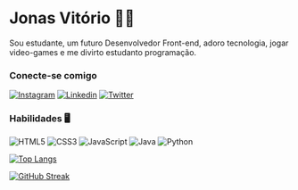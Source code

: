 # Jonas Vitório 🤙🏼

 Sou estudante, um futuro Desenvolvedor Front-end, adoro tecnologia, jogar video-games e me divirto estudanto programação.

### Conecte-se comigo 

[![Instagram](https://img.shields.io/badge/Instagram-000?style=for-the-badge&logo=instagram)](https://www.instagram.com/jonas_vitorio10/) [![Linkedin](https://img.shields.io/badge/LinkedIn-0077B5?style=for-the-badge&logo=linkedin&logoColor=white)](https://www.linkedin.com/in/jonas-vit%C3%B3rio/) [![Twitter](https://img.shields.io/badge/Twitter-000?style=for-the-badge&logo=twitter)](https://twitter.com/bvb_miw15)

### Habilidades 🖥️

![HTML5](https://img.shields.io/badge/HTML5-000?style=for-the-badge&logo=html5) ![CSS3](https://img.shields.io/badge/CSS3-000?style=for-the-badge&logo=css3&logoColor=264CE4) ![JavaScript](https://img.shields.io/badge/JavaScript-000?style=for-the-badge&logo=javascript) ![Java](https://img.shields.io/badge/Java-000?style=for-the-badge&logo=java) ![Python](https://img.shields.io/badge/Python-000?style=for-the-badge&logo=python)


[![Top Langs](https://github-readme-stats-git-masterrstaa-rickstaa.vercel.app/api/top-langs/?username=JonasV29&bg_color=000&border_color=30A3DC&title_color=E94D5F&text_color=FFF)](https://github.com/JonasV29)


 [![GitHub Streak](https://streak-stats.demolab.com/?user=JonasV29&theme=bear&background=000&border=30A3DC&dates=FFF)](https://github.com/JonasV29)

